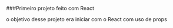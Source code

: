 ###Primeiro projeto feito com React

o objetivo desse projeto era iniciar com o React com uso de props 

 
